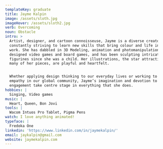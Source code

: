 ```yaml
---
templateKey: graduate
title: Jayme Kalpin
image: /assets/sloth.jpg
imageHover: /assets/sloth2.jpg
verb: Overcoming
noun: Obstacle
intro: >
  Artist, designer, and cartoon connoisseuse, Jayme is a diverse creator
  constantly striving to learn new skills that bring colour and life into her
  work. She has dabbled in 3D Modeling, animation and photomanipulation,
  designed video games and board games, and has been sculpting intricate
  figurines since she was a child. Her illustrations, the star attraction of
  many of her pieces, are playful and heartfelt. 


  Whether applying design thinking to our everyday lives or working to inspire
  empathy in our global community, Jayme’s imagination and devotion to fostering
  engagement take centre stage in everything that she does.
hobbies: |
  Singing, Video games
music: |
  Heart, Queen, Bon Jovi
tools: |
  Wacom Intuos Pro Tablet, Pigma Pens
watch: I love anything animated!
typeface: |
  Fredoka One
linkedin: 'https://www.linkedin.com/in/jaymekalpin/'
email: jaykalpin@gmail.com
website: jaymekalpin.com
---
```


